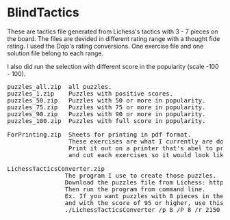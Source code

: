# BlindTactics
These are tactics file generated from Lichess's tactics with 3 - 7 pieces on the board.
The files are devided in different rating range with a thought fide rating. I used the Dojo's rating conversions. One exercise file and one solution file belong to each range.

I also did run the selection with different score in the popularity (scale -100 - 100).<br/>
<pre>puzzles_all.zip  all puzzles.
puzzles_1.zip    Puzzles with positive scores.
puzzles_50.zip   Puzzles with 50 or more in popularity.
puzzles_75.zip   Puzzles with 75 or more in popularity.
puzzles_90.zip   Puzzles with 90 or more in popularity.
puzzles_100.zip  Puzzles with full score in popularity.

ForPrinting.zip  Sheets for printing in pdf format.
                 These exercises are what I currently are doing.
                 Print it out on a printer that's abel to print on both sides of the sheet
                 and cut each exercises so it would look like a deck of cards.

LichessTacticsConverter.zip
                The program I use to create those puzzles.
                Download the puzzles file from Lichess: https://database.lichess.org/#puzzles
                Then run the program from command line.
                Ex. If you want puzzles with 8 pieces in the range of 2150 to 2224 (Dojo's 1800-1900 Cohort)
                and with the score of 95 or higher, use this command:
                ./LichessTacticsConverter /p 8 /P 8 /r 2150 /R 2224 /s 95 lichess_db_puzzle.csv Exercises.txt Solutions.txt
</pre>
